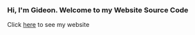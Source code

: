 ### Hi, I'm Gideon. Welcome to my Website Source Code

 Click [here](https://gideons-web.github.io) to see my website

